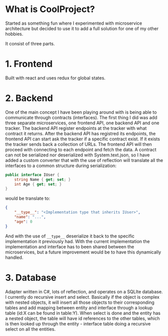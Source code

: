 # What is CoolProject?

Started as something fun where I experimented with microservice architecture but decided to use it to add a full solution for one of my other hobbies.

It consist of three parts.

# 1. Frontend
Built with react and uses redux for global states.

# 2. Backend
One of the main concept I have been playing around with is being able to communicate through contracts (interfaces). The first thing I did was add three separate microservices, one frontend API, one backend API and one tracker. The backend API register endpoints at the tracker with what contract it returns. After the backend API has registred its endpoints, the frontend API can start ask the tracker if a specific contract exist. If it exists the tracker sends back a collection of URLs. The frontend API will then proceed with connecting to each endpoint and fetch the data. A contract can not be serialized nor deserialized with System.text.json, so I have added a custom converter that with the use of reflection will translate all the interfaces to a common structure during serialization:

```csharp
public interface IUser {
    string Name { get; set; }
    int Age { get; set; }
}
```

would be translate to:

```json
{
    "__type__": "<Implementation type that inherits IUser>",
    "name": "...",
    "age": 0 
}
```

And with the use of `__type__` deserialize it back to the specific implementation it previously had. With the current implementation the implementation and interface has to been shared between the microservices, but a future improvement would be to have this dynamically handled.

# 3. Database
Adapter written in C#, lots of reflection, and operates on a SQLIte database. I currently do recursive insert and select. Basically if the object is complex with nested objects, it will insert all those objects to their corresponding tables and add mapping between entity and interface through a lookup table (id:X can be found in table:Y). When select is done and the entity has a nested object, the table will have id references to the other tables, which is then looked up through the entity - interface table doing a recursive select on all the entities.